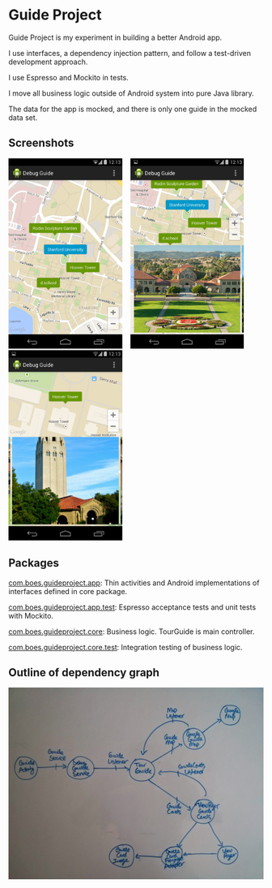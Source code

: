 # Guide Project

Guide Project is my experiment in building a better Android app.

I use interfaces, a dependency injection pattern, and follow a test-driven development approach.

I use Espresso and Mockito in tests.

I move all business logic outside of Android system into pure Java library.

The data for the app is mocked, and there is only one guide in the mocked data set.

## Screenshots

<img src="https://raw.githubusercontent.com/boes-matt/guideproject/master/app/screenshots/map.png" height="375" />
&nbsp;&nbsp;
<img src="https://raw.githubusercontent.com/boes-matt/guideproject/master/app/screenshots/stanford.png" height="375" />
&nbsp;&nbsp;
<img src="https://raw.githubusercontent.com/boes-matt/guideproject/master/app/screenshots/hoover.png" height="375" />

## Packages

[com.boes.guideproject.app](https://github.com/boes-matt/guideproject/tree/master/app/src/main/java/com/boes/guideproject/app):
Thin activities and Android implementations of interfaces defined in core package.

[com.boes.guideproject.app.test](https://github.com/boes-matt/guideproject/tree/master/app/src/androidTest/java/com/boes/guideproject/app/test):
Espresso acceptance tests and unit tests with Mockito.

[com.boes.guideproject.core](https://github.com/boes-matt/guideproject/tree/master/core/src/main/java/com/boes/guideproject/core):
Business logic.  TourGuide is main controller.

[com.boes.guideproject.core.test](https://github.com/boes-matt/guideproject/tree/master/core/src/test/java/com/boes/guideproject/core/test):
Integration testing of business logic.

## Outline of dependency graph

<img src="https://raw.githubusercontent.com/boes-matt/guideproject/master/app/screenshots/graph.jpg" />